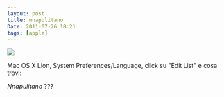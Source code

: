 ```yaml
---
layout: post
title: nnapulitano
Date: 2011-07-26 18:21
tags: [apple]
---
```

 

![](http://dl.dropbox.com/u/179731/8089060874.png)

Mac OS X Lion, System Preferences/Language, click su "Edit List" e cosa trovi:

_Nnapulitano_ ???
